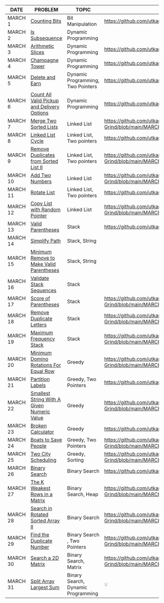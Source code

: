 |DATE|PROBLEM|TOPIC|SOLUTION|IMPORTANT|
|----|-------|-----|--------|---------|
|MARCH 1|[Counting Bits](https://leetcode.com/problems/counting-bits/)|Bit Manipulation|https://github.com/utkarsh006/LeetCode-Grind/blob/main/MARCH%20CHALLENGES/MAR%201_Counting%20bits.cpp|💡
|MARCH 2|[Is Subsequence](https://leetcode.com/problems/is-subsequence/)|Dynamic Programming||💡
|MARCH 3|[Arithmetic Slices](https://leetcode.com/problems/arithmetic-slices/)|Dynamic Programming|https://github.com/utkarsh006/LeetCode-Grind/blob/main/MARCH%20CHALLENGES/MAR%203_Arithmetic%20slices.cpp|💡
|MARCH 4|[Champagne Tower](https://leetcode.com/problems/champagne-tower/)|Dynamic Programming|https://github.com/utkarsh006/LeetCode-Grind/blob/main/MARCH%20CHALLENGES/MAR%204_Champagne%20tower.cpp|
|MARCH 5|[Delete and Earn](https://leetcode.com/problems/delete-and-earn/)|Dynamic Programming, Two Pointers|https://github.com/utkarsh006/LeetCode-Grind/blob/main/MARCH%20CHALLENGES/MAR%205_Delete%20%26%20Earn.cpp|💡
|MARCH 6|[Count All Valid Pickup and Delivery Options](https://leetcode.com/problems/count-all-valid-pickup-and-delivery-options/)|Dynamic Programming|https://github.com/utkarsh006/LeetCode-Grind/blob/main/MARCH%20CHALLENGES/MAR%206_Valid%20pickup.cpp|
|MARCH 7|[Merge Two Sorted Lists](https://leetcode.com/problems/merge-two-sorted-lists/)|Linked List|https://github.com/utkarsh006/LeetCode-Grind/blob/main/MARCH%20CHALLENGES/MAR%207_%20Merge%20Two%20Sorted%20Lists.cpp|💡
|MARCH 8|[Linked List Cycle](https://leetcode.com/problems/linked-list-cycle/)|Linked List, Two pointers|https://github.com/utkarsh006/LeetCode-Grind/blob/main/MARCH%20CHALLENGES/MAR%208_Linked%20list%20cycle.cpp|💡
|MARCH 9|[Remove Duplicates from Sorted List II](https://leetcode.com/problems/remove-duplicates-from-sorted-list-ii/)|Linked List, Two pointers|https://github.com/utkarsh006/LeetCode-Grind/blob/main/MARCH%20CHALLENGES/MAR%209_Remove%20Duplicates%20from%20Sorted%20List%20II.cpp|💡
|MARCH 10|[Add Two Numbers](https://leetcode.com/problems/add-two-numbers/)|Linked List|https://github.com/utkarsh006/LeetCode-Grind/blob/main/MARCH%20CHALLENGES/MAR%2010_Add%20two%20nos.%20as%20lists.cpp|
|MARCH 11|[Rotate List](https://leetcode.com/problems/rotate-list/)|Linked List, Two pointers|https://github.com/utkarsh006/LeetCode-Grind/blob/main/MARCH%20CHALLENGES/MAR%2011_Rotate%20List.cpp|
|MARCH 12|[Copy List with Random Pointer](https://leetcode.com/problems/copy-list-with-random-pointer/)|Linked List|https://github.com/utkarsh006/LeetCode-Grind/blob/main/MARCH%20CHALLENGES/MAR%2012_Copy%20List%20with%20Random%20Pointer.cpp|
|MARCH 13|[Valid Parentheses](https://leetcode.com/problems/valid-parentheses/)|Stack|https://github.com/utkarsh006/LeetCode-Grind/blob/main/MARCH%20CHALLENGES/MAR%2013_Valid%20Parentheses.cpp|💡
|MARCH 14|[Simplify Path](https://leetcode.com/problems/simplify-path/)|Stack, String||
|MARCH 15|[Minimum Remove to Make Valid Parentheses](https://leetcode.com/problems/minimum-remove-to-make-valid-parentheses/)|Stack, String||💡
|MARCH 16|[Validate Stack Sequences](https://leetcode.com/problems/validate-stack-sequences/)|Stack||💡
|MARCH 17|[Score of Parentheses](https://leetcode.com/problems/score-of-parentheses/)|Stack|https://github.com/utkarsh006/LeetCode-Grind/blob/main/MARCH%20CHALLENGES/MAR%2017_Score%20of%20Parentheses.cpp|
|MARCH 18|[Remove Duplicate Letters](https://leetcode.com/problems/remove-duplicate-letters/)|Stack|https://github.com/utkarsh006/LeetCode-Grind/blob/main/MARCH%20CHALLENGES/MAR%2018_Remove%20Duplicate%20Letters.cpp|💡
|MARCH 19|[Maximum Frequency Stack](https://leetcode.com/problems/maximum-frequency-stack/)|Stack|https://github.com/utkarsh006/LeetCode-Grind/blob/main/MARCH%20CHALLENGES/MAR%2019_Maximum%20Frequency%20Stack.cpp|
|MARCH 20|[Minimum Domino Rotations For Equal Row](https://leetcode.com/problems/minimum-domino-rotations-for-equal-row/)|Greedy|https://github.com/utkarsh006/LeetCode-Grind/blob/main/MARCH%20CHALLENGES/MAR%2020_Minimum%20Domino%20Rotations%20For%20Equal%20Row.cpp|
|MARCH 21|[Partition Labels](https://leetcode.com/problems/partition-labels/)|Greedy, Two Pointers|https://github.com/utkarsh006/LeetCode-Grind/blob/main/MARCH%20CHALLENGES/MAR%2021_Partition%20Labels.cpp|💡
|MARCH 22|[Smallest String With A Given Numeric Value](https://leetcode.com/problems/smallest-string-with-a-given-numeric-value/)|Greedy|https://github.com/utkarsh006/LeetCode-Grind/blob/main/MARCH%20CHALLENGES/MAR%2022_Smallest%20String%20With%20A%20Given%20Numeric%20Value.cpp|
|MARCH 23|[Broken Calculator](https://leetcode.com/problems/broken-calculator/)|Greedy|https://github.com/utkarsh006/LeetCode-Grind/blob/main/MARCH%20CHALLENGES/MAR%2023_BROKEN%20CALC.cpp|
|MARCH 24|[Boats to Save People](https://leetcode.com/problems/boats-to-save-people/)|Greedy, Two Pointers|https://github.com/utkarsh006/LeetCode-Grind/blob/main/MARCH%20CHALLENGES/MAR%2024_Boats%20to%20Save%20People.cpp|💡
|MARCH 25|[Two City Scheduling](https://leetcode.com/problems/two-city-scheduling/)|Greedy, Sorting|https://github.com/utkarsh006/LeetCode-Grind/blob/main/MARCH%20CHALLENGES/MAR%2025_Two%20City%20Scheduling.cpp|
|MARCH 26|[Binary Search](https://leetcode.com/problems/binary-search/)|Binary Search|https://github.com/utkarsh006/LeetCode-Grind/blob/main/MARCH%20CHALLENGES/MAR%2026_BINARY%20SEARCH.cpp|💡
|MARCH 27|[ The K Weakest Rows in a Matrix](https://leetcode.com/problems/the-k-weakest-rows-in-a-matrix/)|Binary Search, Heap|https://github.com/utkarsh006/LeetCode-Grind/blob/main/MARCH%20CHALLENGES/MAR%2027_The%20K%20Weakest%20Rows%20in%20a%20Matrix.cpp|
|MARCH 28|[Search in Rotated Sorted Array II](https://leetcode.com/problems/search-in-rotated-sorted-array-ii/)|Binary Search|https://github.com/utkarsh006/LeetCode-Grind/blob/main/MARCH%20CHALLENGES/MAR%2028_Search%20in%20Rotated%20Sorted%20Array%20II.cpp|💡
|MARCH 29|[Find the Duplicate Number](https://leetcode.com/problems/find-the-duplicate-number/)|Binary Search , Two Pointers|https://github.com/utkarsh006/LeetCode-Grind/blob/main/MARCH%20CHALLENGES/MAR%2029_Find%20the%20Duplicate%20Number.cpp|💡
|MARCH 30|[Search a 2D Matrix](https://leetcode.com/problems/search-a-2d-matrix/)|Binary Search, Matrix|https://github.com/utkarsh006/LeetCode-Grind/blob/main/MARCH%20CHALLENGES/MAR%2030_Search%20a%202d%20matrix.cpp|💡
|MARCH 31|[Split Array Largest Sum](https://leetcode.com/problems/split-array-largest-sum/)|Binary Search, Dynamic Programming|💡

